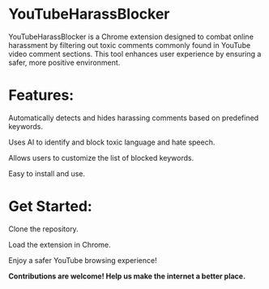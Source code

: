 # YouTubeHarassBlocker

YouTubeHarassBlocker is a Chrome extension designed to combat online harassment by filtering out toxic comments commonly found in YouTube video comment sections. This tool enhances user experience by ensuring a safer, more positive environment.

# Features:

Automatically detects and hides harassing comments based on predefined keywords.

Uses AI to identify and block toxic language and hate speech.

Allows users to customize the list of blocked keywords.

Easy to install and use.

# Get Started:

Clone the repository.

Load the extension in Chrome.

Enjoy a safer YouTube browsing experience!

**Contributions are welcome! Help us make the internet a better place.**
